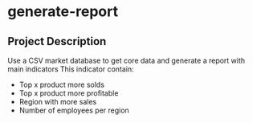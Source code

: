 # generate-report

## Project Description
Use a CSV market database to get core data and generate a report with main indicators
This indicator contain:
- Top x product more solds
- Top x product more profitable
- Region with more sales
- Number of employees per region
